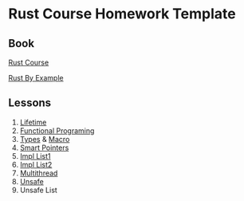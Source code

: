 # Rust Course Homework Template

## Book

[Rust Course](https://course.rs/advance/)

[Rust By Example](https://doc.rust-lang.org/rust-by-example)

## Lessons

1. [Lifetime](./ch1)
2. [Functional Programing](./ch2)
3. [Types](./ch3) & [Macro](./macro_rules)
4. [Smart Pointers](./smart_pointer)
5. [Impl List1](./list1)
6. [Impl List2](./list2)
7. [Multithread](./thread)
8. [Unsafe](./unsafe_mutex_lock/)
9. Unsafe List
